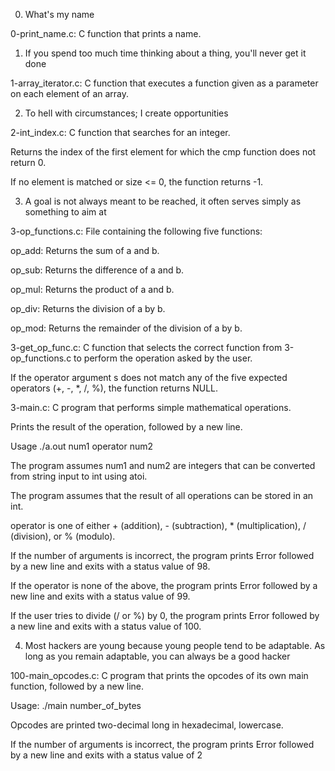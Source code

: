0. What's my name



0-print_name.c: C function that prints a name.

1. If you spend too much time thinking about a thing, you'll never get it done



1-array_iterator.c: C function that executes a function given as a parameter on each element of an array.

2. To hell with circumstances; I create opportunities



2-int_index.c: C function that searches for an integer.

Returns the index of the first element for which the cmp function does not return 0.

If no element is matched or size <= 0, the function returns -1.

3. A goal is not always meant to be reached, it often serves simply as something to aim at



3-op_functions.c: File containing the following five functions:



op_add: Returns the sum of a and b.

op_sub: Returns the difference of a and b.

op_mul: Returns the product of a and b.

op_div: Returns the division of a by b.

op_mod: Returns the remainder of the division of a by b.

3-get_op_func.c: C function that selects the correct function from 3-op_functions.c to perform the operation asked by the user.



If the operator argument s does not match any of the five expected operators (+, -, *, /, %), the function returns NULL.

3-main.c: C program that performs simple mathematical operations.



Prints the result of the operation, followed by a new line.

Usage ./a.out num1 operator num2

The program assumes num1 and num2 are integers that can be converted from string input to int using atoi.

The program assumes that the result of all operations can be stored in an int.

operator is one of either + (addition), - (subtraction), * (multiplication), / (division), or % (modulo).

If the number of arguments is incorrect, the program prints Error followed by a new line and exits with a status value of 98.

If the operator is none of the above, the program prints Error followed by a new line and exits with a status value of 99.

If the user tries to divide (/ or %) by 0, the program prints Error followed by a new line and exits with a status value of 100.

4. Most hackers are young because young people tend to be adaptable. As long as you remain adaptable, you can always be a good hacker



100-main_opcodes.c: C program that prints the opcodes of its own main function, followed by a new line.

Usage: ./main number_of_bytes

Opcodes are printed two-decimal long in hexadecimal, lowercase.

If the number of arguments is incorrect, the program prints Error followed by a new line and exits with a status value of 2
